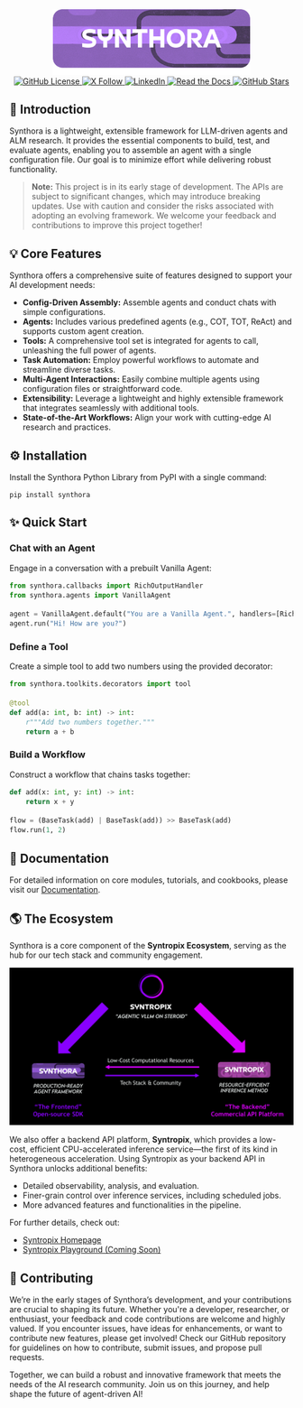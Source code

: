 <!-- LICENSE HEADER MANAGED BY add-license-header

Copyright 2024-2025 Syntropix

Licensed under the Apache License, Version 2.0 (the "License");
you may not use this file except in compliance with the License.
You may obtain a copy of the License at

    http://www.apache.org/licenses/LICENSE-2.0

Unless required by applicable law or agreed to in writing, software
distributed under the License is distributed on an "AS IS" BASIS,
WITHOUT WARRANTIES OR CONDITIONS OF ANY KIND, either express or implied.
See the License for the specific language governing permissions and
limitations under the License.
-->

<div align="center">
    <img src="./assets/logo.png" alt="Synthora Logo" width="350">
</div>

<div align="center">
<a href="https://github.com/syntropix-ai/synthora/blob/main/LICENSE">
    <img src="https://img.shields.io/github/license/syntropix-ai/synthora?style=flat" alt="GitHub License">
</a>
<a href="https://twitter.com/SyntropixAI">
    <img src="https://img.shields.io/twitter/follow/SyntropixAI" alt="X Follow">
</a>
<a href="https://www.linkedin.com/company/syntropix">
    <img src="https://img.shields.io/badge/LinkedIn-Syntropix-blue?style=flat" alt="LinkedIn">
</a>
<a href="https://docs.syntropix.ai/">
    <img src="https://img.shields.io/readthedocs/synthora" alt="Read the Docs">
</a>
<a href="https://github.com/syntropix-ai/synthora">
    <img src="https://img.shields.io/github/stars/syntropix-ai/synthora?style=flat&logo=github&color=gold" alt="GitHub Stars">
</a>
</div>

## 📖 Introduction

Synthora is a lightweight, extensible framework for LLM-driven agents and ALM research. It provides the essential components to build, test, and evaluate agents, enabling you to assemble an agent with a single configuration file. Our goal is to minimize effort while delivering robust functionality.

> **Note:** This project is in its early stage of development. The APIs are subject to significant changes, which may introduce breaking updates. Use with caution and consider the risks associated with adopting an evolving framework. We welcome your feedback and contributions to improve this project together!

## 💡 Core Features

Synthora offers a comprehensive suite of features designed to support your AI development needs:

- **Config-Driven Assembly:** Assemble agents and conduct chats with simple configurations.
- **Agents:** Includes various predefined agents (e.g., COT, TOT, ReAct) and supports custom agent creation.
- **Tools:** A comprehensive tool set is integrated for agents to call, unleashing the full power of agents.
- **Task Automation:** Employ powerful workflows to automate and streamline diverse tasks.
- **Multi-Agent Interactions:** Easily combine multiple agents using configuration files or straightforward code.
- **Extensibility:** Leverage a lightweight and highly extensible framework that integrates seamlessly with additional tools.
- **State-of-the-Art Workflows:** Align your work with cutting-edge AI research and practices.

## ⚙ Installation

Install the Synthora Python Library from PyPI with a single command:

```shell
pip install synthora
```

## ✨ Quick Start

### Chat with an Agent

Engage in a conversation with a prebuilt Vanilla Agent:

```python
from synthora.callbacks import RichOutputHandler
from synthora.agents import VanillaAgent

agent = VanillaAgent.default("You are a Vanilla Agent.", handlers=[RichOutputHandler()])
agent.run("Hi! How are you?")
```

### Define a Tool

Create a simple tool to add two numbers using the provided decorator:

```python
from synthora.toolkits.decorators import tool

@tool
def add(a: int, b: int) -> int:
    r"""Add two numbers together."""
    return a + b
```

### Build a Workflow

Construct a workflow that chains tasks together:

```python
def add(x: int, y: int) -> int:
    return x + y

flow = (BaseTask(add) | BaseTask(add)) >> BaseTask(add)
flow.run(1, 2)
```

## 📃 Documentation

For detailed information on core modules, tutorials, and cookbooks, please visit our [Documentation](https://docs.syntropix.ai/en/latest/).

## 🌎 The Ecosystem

Synthora is a core component of the **Syntropix Ecosystem**, serving as the hub for our tech stack and community engagement.

![figure](./assets/ecosystem.png)

We also offer a backend API platform, **Syntropix**, which provides a low-cost, efficient CPU-accelerated inference service—the first of its kind in heterogeneous acceleration. Using Syntropix as your backend API in Synthora unlocks additional benefits:

- Detailed observability, analysis, and evaluation.
- Finer-grain control over inference services, including scheduled jobs.
- More advanced features and functionalities in the pipeline.

For further details, check out:

- [Syntropix Homepage](https://syntropix.ai/)
- [Syntropix Playground (Coming Soon)]()

## 🧠 Contributing

We’re in the early stages of Synthora’s development, and your contributions are crucial to shaping its future. Whether you're a developer, researcher, or enthusiast, your feedback and code contributions are welcome and highly valued. If you encounter issues, have ideas for enhancements, or want to contribute new features, please get involved! Check our GitHub repository for guidelines on how to contribute, submit issues, and propose pull requests.

Together, we can build a robust and innovative framework that meets the needs of the AI research community. Join us on this journey, and help shape the future of agent-driven AI!

